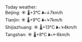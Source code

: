Today weather:  
Beijing: ☀️   🌡️+3°C 🌬️↓7km/h  
Tianjin: ☀️   🌡️+9°C 🌬️↘7km/h  
Shijiazhuang: ☀️   🌡️+13°C 🌬️↘4km/h  
Tangshan: ☀️   🌡️+8°C 🌬️←6km/h  
